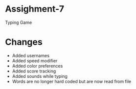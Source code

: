 # Assighment-7
 Typing Game
# Changes
 * Added usernames
 * Added speed modifier
 * Added color preferences
 * Added score tracking
 * Added sounds while typing
 * Words are no longer hard coded but are now read from file
 
